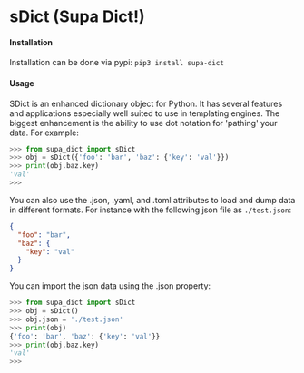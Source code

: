 # sDict (Supa Dict!)

#### Installation

Installation can be done via pypi:
`pip3 install supa-dict`

#### Usage

SDict is an enhanced dictionary object for Python. It has several features
and applications especially well suited to use in templating engines. The
biggest enhancement is the ability to use dot notation for 'pathing' your
data. For example:

```python
>>> from supa_dict import sDict
>>> obj = sDict({'foo': 'bar', 'baz': {'key': 'val'}})
>>> print(obj.baz.key)
'val'
>>>
```

You can also use the .json, .yaml, and .toml attributes to load and dump
data in different formats. For instance with the following json file as
`./test.json`:

```json
{
  "foo": "bar",
  "baz": {
    "key": "val"
  }
}
```

You can import the json data using the .json property:

```python
>>> from supa_dict import sDict
>>> obj = sDict()
>>> obj.json = './test.json'
>>> print(obj)
{'foo': 'bar', 'baz': {'key': 'val'}}
>>> print(obj.baz.key)
'val'
>>>
```
